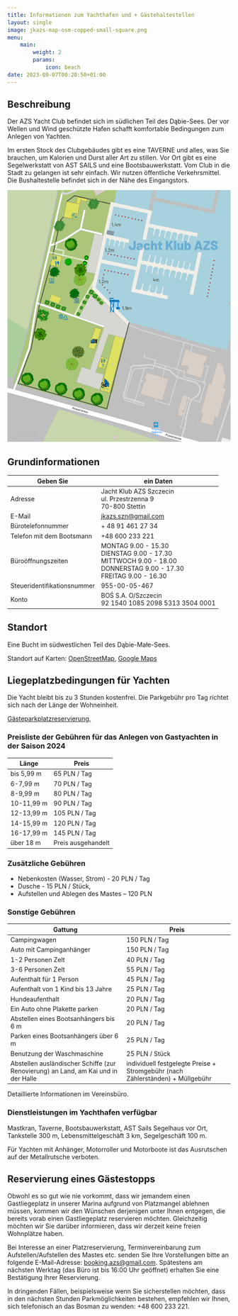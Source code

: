 ```yaml
---
title: Informationen zum Yachthafen und + Gästehaltestellen
layout: single
image: jkazs-map-osm-copped-small-square.png
menu:
    main:
        weight: 2
        params:
            icon: beach
date: 2023-09-07T00:20:50+01:00
---
```


## Beschreibung

Der AZS Yacht Club befindet sich im südlichen Teil des Dąbie-Sees. Der vor Wellen und Wind geschützte Hafen schafft komfortable Bedingungen zum Anlegen von Yachten.

Im ersten Stock des Clubgebäudes gibt es eine TAVERNE und alles, was Sie brauchen, um Kalorien und Durst aller Art zu stillen. Vor Ort gibt es eine Segelwerkstatt von AST SAILS und eine Bootsbauwerkstatt. Vom Club in die Stadt zu gelangen ist sehr einfach. Wir nutzen öffentliche Verkehrsmittel. Die Bushaltestelle befindet sich in der Nähe des Eingangstors.

![Plan](jkazs-map-osm-copped.png)

## Grundinformationen

| Geben Sie                   | ein Daten                                                                                                                            |
|---                          |---                                                                                                                                   |
| Adresse                     | Jacht Klub AZS Szczecin <br/> ul. Przestrzenna 9 <br/> 70-800 Stettin                                                                |
| E-Mail                      | jkazs.szn@gmail.com                                                                                                                  |
| Bürotelefonnummer           | + 48 91 461 27 34                                                                                                                    |
| Telefon mit dem Bootsmann   | +48 600 233 221                                                                                                                      |
| Büroöffnungszeiten          | MONTAG 9.00 - 15.30 <br/> DIENSTAG 9.00 - 17.30 <br/> MITTWOCH 9.00 - 18.00 <br/> DONNERSTAG 9.00 - 17.30 <br/> FREITAG 9.00 - 16.30 |
| Steueridentifikationsnummer | 955-00-05-467                                                                                                                        |
| Konto                       | BOŚ S.A. O/Szczecin<br/>92 1540 1085 2098 5313 3504 0001                                                                             |

## Standort

Eine Bucht im südwestlichen Teil des Dąbie-Małe-Sees.

Standort auf Karten: [OpenStreetMap](https://www.openstreetmap.org/node/2396250849), [Google Maps](http://maps.google.com/maps/ms?ie=UTF8&hl=en&t=h&msa=0&msid=107138309144250252667.00047ce94cdeb26e4583f&ll=53.396458,14.621472&spn=0.008956,0.018239&z=15&source=embe)

## Liegeplatzbedingungen für Yachten

Die Yacht bleibt bis zu 3 Stunden kostenfrei. Die Parkgebühr pro Tag richtet sich nach der Länge der Wohneinheit.

[Gästeparkplatzreservierung.](#reservierung-eines-gästestopps)

### Preisliste der Gebühren für das Anlegen von Gastyachten in der Saison 2024

| Länge      | Preis              |
|---         |---                 |
| bis 5,99 m | 65 PLN / Tag       |
| 6-7,99 m   | 70 PLN / Tag       |
| 8-9,99 m   | 80 PLN / Tag       |
| 10-11,99 m | 90 PLN / Tag       |
| 12-13,99 m | 105 PLN / Tag       |
| 14-15,99 m | 120 PLN / Tag      |
| 16-17,99 m | 145 PLN / Tag      |
| über 18 m  | Preis ausgehandelt |

### Zusätzliche Gebühren

  - Nebenkosten (Wasser, Strom) - 20 PLN / Tag
  - Dusche - 15 PLN / Stück,
  - Aufstellen und Ablegen des Mastes – 120 PLN

### Sonstige Gebühren

| Gattung                                                                            | Preis                                                                          |
|---                                                                                 |---                                                                             |
| Campingwagen                                                                       | 150 PLN / Tag                                                                  |
| Auto mit Campinganhänger                                                           | 150 PLN / Tag                                                                  |
| 1-2 Personen Zelt                                                                  | 40 PLN / Tag                                                                   |
| 3-6 Personen Zelt                                                                  | 55 PLN / Tag                                                                   |
| Aufenthalt für 1 Person                                                            | 45 PLN / Tag                                                                   |
| Aufenthalt von 1 Kind bis 13 Jahre                                                 | 25 PLN / Tag                                                                   |
| Hundeaufenthalt                                                                    | 20 PLN / Tag                                                                   |
| Ein Auto ohne Plakette parken                                                      | 20 PLN / Tag                                                                   |
| Abstellen eines Bootsanhängers bis 6 m                                             | 20 PLN / Tag                                                                   |
| Parken eines Bootsanhängers über 6 m                                               | 25 PLN / Tag                                                                   |
| Benutzung der Waschmaschine                                                        | 25 PLN / Stück                                                                 |
| Abstellen ausländischer Schiffe (zur Renovierung) an Land, am Kai und in der Halle | individuell festgelegte Preise + Stromgebühr (nach Zählerständen) + Müllgebühr |

Detaillierte Informationen im Vereinsbüro.

### Dienstleistungen im Yachthafen verfügbar

Mastkran, Taverne, Bootsbauwerkstatt, AST Sails Segelhaus vor Ort, Tankstelle 300 m, Lebensmittelgeschäft 3 km, Segelgeschäft 100 m.

Für Yachten mit Anhänger, Motorroller und Motorboote ist das Ausrutschen auf der Metallrutsche verboten.

## Reservierung eines Gästestopps

Obwohl es so gut wie nie vorkommt, dass wir jemandem einen Gastliegeplatz in unserer Marina aufgrund von Platzmangel ablehnen müssen, kommen wir den Wünschen derjenigen unter Ihnen entgegen, die bereits vorab einen Gastliegeplatz reservieren möchten. Gleichzeitig möchten wir Sie darüber informieren, dass wir derzeit keine freien Wohnplätze haben.

Bei Interesse an einer Platzreservierung, Terminvereinbarung zum Aufstellen/Aufstellen des Mastes etc. senden Sie Ihre Vorstellungen bitte an folgende E-Mail-Adresse: booking.azs@gmail.com. Spätestens am nächsten Werktag (das Büro ist bis 16:00 Uhr geöffnet) erhalten Sie eine Bestätigung Ihrer Reservierung.

In dringenden Fällen, beispielsweise wenn Sie sicherstellen möchten, dass in den nächsten Stunden Parkmöglichkeiten bestehen, empfehlen wir Ihnen, sich telefonisch an das Bosman zu wenden: +48 600 233 221.
